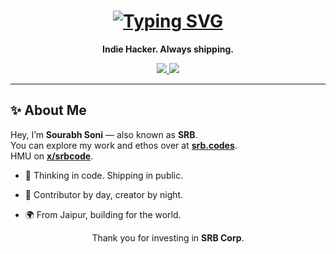 <div align="center">
  <h1>
    <a href="https://git.io/typing-svg">
      <img src="https://readme-typing-svg.herokuapp.com?font=Fira+Code&weight=600&size=30&duration=3000&pause=1000&color=0969DA&center=true&vCenter=true&random=false&width=600&height=70&lines=Hey%2C+I'm+Sourabh+%7C+aka+SRB;Crafting+with+code+daily+%F0%9F%92%BB;Follow+along+at+srb.codes" alt="Typing SVG" />
    </a>
  </h1>

  <p><strong>Indie Hacker. Always shipping.</strong></p>

  <a href="https://github.com/sourabhs701">
    <img src="https://img.shields.io/github/followers/sourabhs701?logo=github&style=for-the-badge&color=0891b2&labelColor=1c1917" />
  </a>
  <a href="https://api.visitorbadge.io/api/visitors?path=sourabhs701&labelColor=0969DA&countColor=2ccce4">
    <img src="https://api.visitorbadge.io/api/visitors?path=sourabhs701&labelColor=0a0209&countColor=0969DA&labelStyle=upper" />
  </a>

</div>

---

## ✨ About Me

Hey, I’m **Sourabh Soni** — also known as **SRB**.  
You can explore my work and ethos over at **[srb.codes](https://srb.codes/)**.<br/>
HMU on **[x/srbcode](https://x.com/srbcode)**.

- 🧠 Thinking in code. Shipping in public.

- 🧩 Contributor by day, creator by night.

- 🌍 From Jaipur, building for the world.


<div align="center">
  <p>Thank you for investing in <strong>SRB Corp</strong>.</p>
</div>

